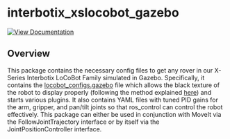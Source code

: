 # interbotix_xslocobot_gazebo

[![View Documentation](https://trossenrobotics.com/docs/docs_button.svg)](https://docs.trossenrobotics.com/interbotix_xslocobots_docs/ros1_packages/gazebo_simulation_configuration.html)

## Overview

This package contains the necessary config files to get any rover in our X-Series Interbotix LoCoBot Family simulated in Gazebo. Specifically, it contains the [locobot_configs.gazebo](config/locobot_configs.gazebo) file which allows the black texture of the robot to display properly (following the method explained [here](http://answers.gazebosim.org/question/16280/how-to-use-custom-textures-on-urdf-models-in-gazebo/)) and starts various plugins. It also contains YAML files with tuned PID gains for the arm, gripper, and pan/tilt joints so that ros_control can control the robot effectively. This package can either be used in conjunction with MoveIt via the FollowJointTrajectory interface or by itself via the JointPositionController interface.
